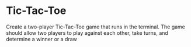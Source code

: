 # Tic-Tac-Toe
Create a two-player Tic-Tac-Toe game that runs in the terminal. The game should allow two players to play against each other, take turns, and determine a winner or a draw
